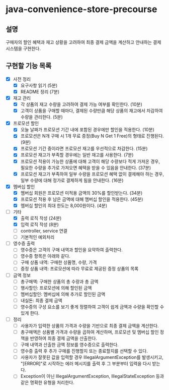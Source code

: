 # java-convenience-store-precourse

## 설명
구매자의 할인 혜택과 재고 상황을 고려하여 최종 결제 금액을 계산하고 안내하는 결제 시스템을 구현한다.

## 구현할 기능 목록

- [x] 사전 정리
  - [x] 요구사항 읽기 (5분)
  - [x] README 정리 (7분)

- [x] 재고 관리
  - [x] 각 상품의 재고 수량을 고려하여 결제 가능 여부를 확인한다. (10분)
  - [x] 고객이 상품을 구매할 때마다, 결제된 수량만큼 해당 상품의 재고에서 차감하여 수량을 관리한다. (5분)
  
- [x] 프로모션 할인
  - [x] 오늘 날짜가 프로모션 기간 내에 포함된 경우에만 할인을 적용한다. (10분)
  - [x] 프로모션은 N개 구매 시 1개 무료 증정(Buy N Get 1 Free)의 형태로 진행된다. (9분)
  - [x] 프로모션 기간 중이라면 프로모션 재고를 우선적으로 차감한다. (15분)
  - [x] 프로모션 재고가 부족할 경우에는 일반 재고를 사용한다. (7분)
  - [x] 프로모션 적용이 가능한 상품에 대해 고객이 해당 수량보다 적게 가져온 경우, 필요한 수량을 추가로 가져오면 혜택을 받을 수 있음을 안내한다. (37분)
  - [x] 프로모션 재고가 부족하여 일부 수량을 프로모션 혜택 없이 결제해야 하는 경우, 일부 수량에 대해 정가로 결제하게 됨을 안내한다. (16분)

- [x] 멤버십 할인
  - [x] 멤버십 회원은 프로모션 미적용 금액의 30%를 할인받는다. (34분)
  - [x] 프로모션 적용 후 남은 금액에 대해 멤버십 할인을 적용한다. (45분)
  - [x] 멤버십 할인의 최대 한도는 8,000원이다. (4분)

- [ ] 기타
  - [x] 출력 로직 작성 (24분)
  - [x] 입력 로직 작성 (8분)
  - [ ] controller, service 연결
  - [ ] 기본적인 예외처리

- [ ] 영수증 출력
  - [ ] 영수증은 고객의 구매 내역과 할인을 요약하여 출력한다.
  - [ ] 영수증 항목은 아래와 같다.
  - [ ] 구매 상품 내역: 구매한 상품명, 수량, 가격
  - [ ] 증정 상품 내역: 프로모션에 따라 무료로 제공된 증정 상품의 목록

- [ ] 금액 정보
  - [ ] 총구매액: 구매한 상품의 총 수량과 총 금액
  - [ ] 행사할인: 프로모션에 의해 할인된 금액
  - [ ] 멤버십할인: 멤버십에 의해 추가로 할인된 금액
  - [ ] 내실돈: 최종 결제 금액
  - [ ] 영수증의 구성 요소를 보기 좋게 정렬하여 고객이 쉽게 금액과 수량을 확인할 수 있게 한다.

- [ ] 정리
  - [ ] 사용자가 입력한 상품의 가격과 수량을 기반으로 최종 결제 금액을 계산한다.
  - [ ] 총구매액은 상품별 가격과 수량을 곱하여 계산하며, 프로모션 및 멤버십 할인 정책을 반영하여 최종 결제 금액을 산출한다.
  - [ ] 구매 내역과 산출한 금액 정보를 영수증으로 출력한다.
  - [ ] 영수증 출력 후 추가 구매를 진행할지 또는 종료할지를 선택할 수 있다.
  - [ ] 사용자가 잘못된 값을 입력할 경우 IllegalArgumentException를 발생시키고, "[ERROR]"로 시작하는 에러 메시지를 출력 후 그 부분부터 입력을 다시 받는다.
  - [ ] Exception이 아닌 IllegalArgumentException, IllegalStateException 등과 같은 명확한 유형을 처리한다.
